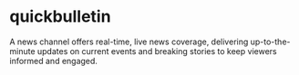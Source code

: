 # quickbulletin
A news channel offers real-time, live news coverage, delivering up-to-the-minute updates on current events and breaking stories to keep viewers informed and engaged.
